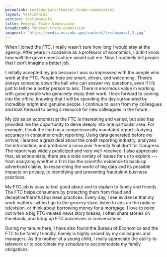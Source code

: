 ```yaml
---
permalink: testimonials/federal-trade-commission/
layout: testimonial
section: testimonials
title: Federal Trade Commission
breadcrumb: federal-trade-commission
imageurl: "https://media.usajobs.gov/content/testimonial_1.jpg"
---
```



When I joined the FTC, I really wasn’t sure how long I would stay at the agency. After years in academia as a professor
of economics, I didn’t know how well the government culture would suit me. Now, I routinely tell people that I can’t
imagine a better job.

I initially accepted my job because I was so impressed with the people who work at the FTC. People here are smart,
driven, and welcoming. There’s always someone down the hall who can answer my questions, even if it’s just to tell me a
better person to ask. There is enormous value in working with good people who genuinely enjoy their work. I look forward
to coming into the office, knowing that I will be spending the day surrounded by incredibly bright and genuine people. I
continue to learn from my colleagues and look forward to being a resource for new colleagues in the future.

My job as an economist at the FTC is interesting and varied, but also has provided me the opportunity to delve deeply
into one particular area. For example, I took the lead on a congressionally mandated report studying accuracy in
consumer credit reporting. Using data generated before my arrival, I learned a great deal about the credit reporting
industry, analyzed the information, and produced a consumer-friendly final draft for Congress. The report was widely
publicized and very well-received. I also appreciate that, as economists, there are a wide variety of issues for us to
explore --- from analyzing whether a firm has the scientific evidence to back-up advertised claims, to researching the
world of big data and its possible impacts on privacy, to identifying and preventing fraudulent business practices.

My FTC job is easy to feel good about and to explain to family and friends. The FTC helps consumers by protecting them
from fraud and deceptive/harmful business practices. Every day, I see evidence that my work matters –when I go to the
grocery store, listen to ads on the radio or television, or think about borrowing money for a mortgage. I love to point
out when a big FTC-related news story breaks; I often share stories on Facebook, and bring up FTC successes in
conversations.

During my tenure here, I have also found the Bureau of Economics and the FTC to be family friendly. Family is highly
valued by my colleagues and managers. As the mother of a young child, I really appreciate the ability to telework or to
coordinate my schedule to accommodate my family obligations.